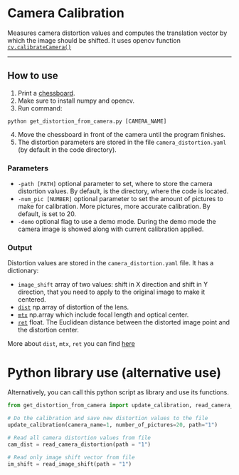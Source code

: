 # Camera Calibration
Measures camera distortion values and computes the translation vector by which the image should be shifted.
It uses opencv function  [`cv.calibrateCamera()`](https://docs.opencv.org/4.x/dc/dbb/tutorial_py_calibration.html)
***
## How to use
1. Print a [chessboard](checkerboard_radon.png). 
2. Make sure to install numpy and opencv.
3. Run command:
``` 
python get_distortion_from_camera.py [CAMERA_NAME]
```
4. Move the chessboard in front of the camera until the program finishes.
5. The distortion parameters are stored in the file `camera_distortion.yaml` (by default in the code directory).

### Parameters 
* `-path [PATH]` optional parameter to set, where to store the camera distortion values. By default, is the directory, where the code is located.
* `-num_pic [NUMBER]` optional parameter to set the amount of pictures to make for calibration. More pictures, more accurate calibration. By default, is set to 20.
* `-demo` optional flag to use a demo mode. During the demo mode the camera image is showed along with current calibration applied.

### Output
Distortion values are stored in the `camera_distortion.yaml` file. It has a dictionary:
* `image_shift` array of two values: shift in X direction and shift in Y direction, that you need to apply to the original image to make it centered.
* [`dist`][1] np.array of distortion of the lens.
* [`mtx`][1] np.array which include focal length and optical center.
* [`ret`][1] float. The Euclidean distance between the distorted image point and the distortion center.

More about `dist`, `mtx`, `ret` you can find [here][1]

[1]: https://docs.opencv.org/4.x/dc/dbb/tutorial_py_calibration.html

# Python library use (alternative use)
Alternatively, you can call this python script as library and use its functions.
```python
from get_distortion_from_camera import update_calibration, read_camera_distortion, read_image_shift

# Do the calibration and save new distortion values to the file
update_calibration(camera_name=1, number_of_pictures=20, path="1")

# Read all camera distortion values from file
cam_dist = read_camera_distortion(path = "1")

# Read only image shift vector from file
im_shift = read_image_shift(path = "1")
```
